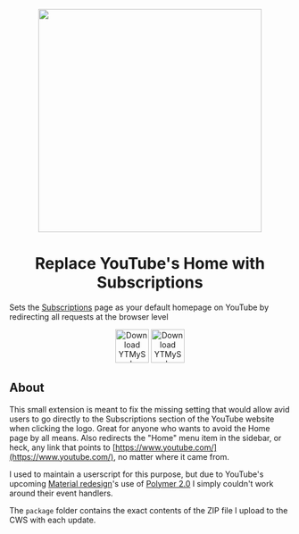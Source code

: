 <p align="center"><img src="https://github.com/SeinopSys/ytmysubs-chrome/raw/master/screenshot.png" width="400px"></p>
<h1 align="center">Replace YouTube's Home with Subscriptions</h1>

Sets the [Subscriptions](https://www.youtube.com/feed/subscriptions) page as your default homepage on YouTube by redirecting all requests at the browser level

<p align="center"><a href="https://chrome.google.com/webstore/detail/replace-youtubes-home-wit/nfffnooajndeeejgejfkbphjocpkblog"><img src="https://developer.chrome.com/webstore/images/ChromeWebStore_BadgeWBorder_v2_340x96.png" height="60" alt="Download YTMySubs from the Chrome Web Store"></a> <a href="https://addons.mozilla.org/en-US/firefox/addon/ytmysubs/"><img src="https://addons.cdn.mozilla.net/static/img/addons-buttons/AMO-button_1.png" height="60" alt="Download YTMySubs from Firefox Add-ons"></a></p>

## About

This small extension is meant to fix the missing setting that would allow avid users to go directly to the Subscriptions section of the YouTube website when clicking the logo. Great for anyone who wants to avoid the Home page by all means. Also redirects the "Home" menu item in the sidebar, or heck, any link that points to [https://www.youtube.com/](https://www.youtube.com/), no matter where it came from.

I used to maintain a userscript for this purpose, but due to YouTube's upcoming [Material redesign](https://www.reddit.com/r/google/comments/652obk/youtube_now_has_a_dark_mode_builtin/)'s use of [Polymer 2.0](https://www.polymer-project.org/) I simply couldn't work around their event handlers.

The `package` folder contains the exact contents of the ZIP file I upload to the CWS with each update.
